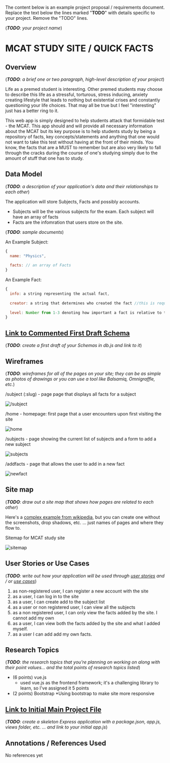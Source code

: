 The content below is an example project proposal / requirements document. Replace the text below the lines marked "__TODO__" with details specific to your project. Remove the "TODO" lines.

(___TODO__: your project name_)

# MCAT STUDY SITE / QUICK FACTS

## Overview

(___TODO__: a brief one or two paragraph, high-level description of your project_)

Life as a premed student is interesting. Other premed students may choose to describe this life as a stressful, torturous, stress inducing, anxiety creating lifestyle that leads to nothing but existential crises and constantly questioning your life choices. That may all be true but I feel "interesting" just has a better ring to it.  

This web app is simply designed to help students attack that formidable test - the MCAT. This app should and will provide all necessary information about the MCAT but its key purpose is to help students study by being a repository of facts, key concepts/statements and anything that one would not want to take this test without having at the front of their minds. You know, the facts that are a MUST to remember but are also very likely to fall through the cracks during the course of one's studying simply due to the amount of stuff that one has to study.


## Data Model

(___TODO__: a description of your application's data and their relationships to each other_) 

The application will store Subjects, Facts and possibly accounts.

* Subjects will be the various subjects for the exam. Each subject will have an array of facts
* Facts are the infomration that users store on the site. 

(___TODO__: sample documents_)

An Example Subject:

```javascript
{
  name: "Physics",
  
  facts: // an array of Facts
}
```

An Example Fact:

```javascript
{
  info: a string representing the actual fact,
  
  creator: a string that determines who created the fact //this is required some facts will be created by the app for the uesr. As a results this field will take on two values - "user" or "site"
  
  level: Number from 1-3 denoting how important a fact is relative to the others with 3 being a high priority fact
}
```


## [Link to Commented First Draft Schema](db.js) 

(___TODO__: create a first draft of your Schemas in db.js and link to it_)

## Wireframes

(___TODO__: wireframes for all of the pages on your site; they can be as simple as photos of drawings or you can use a tool like Balsamiq, Omnigraffle, etc._)

/subject (:slug) - page page that displays all facts for a subject

![/subject](documentation/3l9CXAIHQkqpk9SnY2NKLw_thumb_c5a.jpg)

/home - homepage: first page that a user encounters upon first visiting the site

![home](documentation/MY4+exoIQByErPOjsxoj6g_thumb_c5d.jpg)

/subjects - page showing the current list of subjects and a form to add a new subject

![subjects](documentation/IMG_1462.JPG)

/addfacts - page that allows the user to add in a new fact

![newfact](documentation/IMG_0089.JPG)

## Site map

(___TODO__: draw out a site map that shows how pages are related to each other_)

Here's a [complex example from wikipedia](https://upload.wikimedia.org/wikipedia/commons/2/20/Sitemap_google.jpg), but you can create one without the screenshots, drop shadows, etc. ... just names of pages and where they flow to.

Sitemap for MCAT study site

![sitemap](documentation/IMG_5878.JPG)

## User Stories or Use Cases

(___TODO__: write out how your application will be used through [user stories](http://en.wikipedia.org/wiki/User_story#Format) and / or [use cases](https://www.mongodb.com/download-center?jmp=docs&_ga=1.47552679.1838903181.1489282706#previous)_)

1. as non-registered user, I can register a new account with the site
2. as a user, I can log in to the site
3. as a user, I can create add to the subject list
4. as a user or non registered user, I can view all the subjects
5. as a non registered user, I can only view the facts added by the site. I cannot add my own 
6. as a user, I can view both the facts added by the site and what I added myself.
7. as a user I can add add my own facts. 

## Research Topics

(___TODO__: the research topics that you're planning on working on along with their point values... and the total points of research topics listed_)


* (6 points) vue.js
    * used vue.js as the frontend framework; it's a challenging library to learn, so I've assigned it 5 points
* (2 points) Bootstrap
     *Using bootstrap to make site more responsive 



## [Link to Initial Main Project File](app.js) 

(___TODO__: create a skeleton Express application with a package.json, app.js, views folder, etc. ... and link to your initial app.js_)

## Annotations / References Used

No references yet

